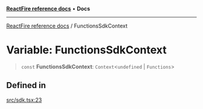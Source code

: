 [**ReactFire reference docs**](../README.md) • **Docs**

***

[ReactFire reference docs](../README.md) / FunctionsSdkContext

# Variable: FunctionsSdkContext

> `const` **FunctionsSdkContext**: `Context`\<`undefined` \| `Functions`\>

## Defined in

[src/sdk.tsx:23](https://github.com/Synapski/reactfire/blob/main/src/sdk.tsx#L23)
